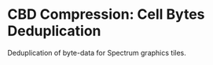 # CBD Compression: Cell Bytes Deduplication

Deduplication of byte-data for Spectrum graphics tiles.
